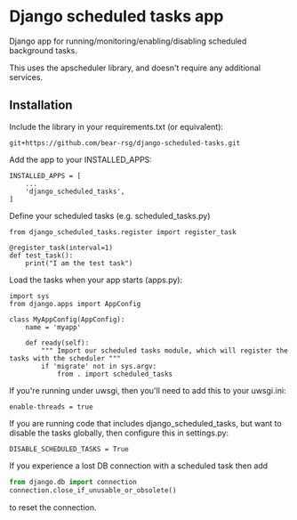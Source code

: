 # Django scheduled tasks app

Django app for running/monitoring/enabling/disabling scheduled background tasks.

This uses the apscheduler library, and doesn't require any additional services.

## Installation

Include the library in your requirements.txt (or equivalent):

```
git+https://github.com/bear-rsg/django-scheduled-tasks.git
```

Add the app to your INSTALLED_APPS:

```
INSTALLED_APPS = [
    ...
    'django_scheduled_tasks',
]
```

Define your scheduled tasks (e.g. scheduled_tasks.py)

```
from django_scheduled_tasks.register import register_task

@register_task(interval=1)
def test_task():
    print("I am the test task")
```

Load the tasks when your app starts (apps.py):

```
import sys
from django.apps import AppConfig

class MyAppConfig(AppConfig):
    name = 'myapp'

    def ready(self):
        """ Import our scheduled tasks module, which will register the tasks with the scheduler """
        if 'migrate' not in sys.argv:
            from . import scheduled_tasks

```

If you're running under uwsgi, then you'll need to add this to your uwsgi.ini:

```
enable-threads = true
```

If you are running code that includes django_scheduled_tasks, but want to disable the tasks globally, then configure
this in settings.py:
```
DISABLE_SCHEDULED_TASKS = True
```

If you experience a lost DB connection with a scheduled task then add
```python
from django.db import connection
connection.close_if_unusable_or_obsolete()
```
to reset the connection.
